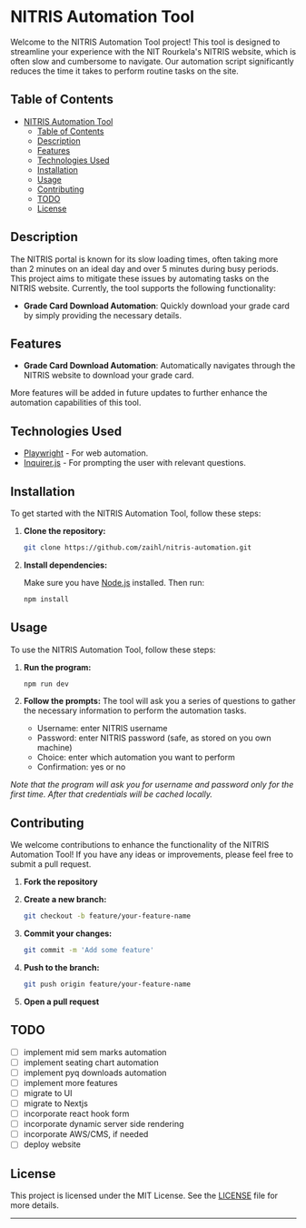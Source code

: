 # NITRIS Automation Tool

Welcome to the NITRIS Automation Tool project! This tool is designed to streamline your experience with the NIT Rourkela's NITRIS website, which is often slow and cumbersome to navigate. Our automation script significantly reduces the time it takes to perform routine tasks on the site.

## Table of Contents

- [NITRIS Automation Tool](#nitris-automation-tool)
  - [Table of Contents](#table-of-contents)
  - [Description](#description)
  - [Features](#features)
  - [Technologies Used](#technologies-used)
  - [Installation](#installation)
  - [Usage](#usage)
  - [Contributing](#contributing)
  - [TODO](#todo)
  - [License](#license)

## Description

The NITRIS portal is known for its slow loading times, often taking more than 2 minutes on an ideal day and over 5 minutes during busy periods. This project aims to mitigate these issues by automating tasks on the NITRIS website. Currently, the tool supports the following functionality: 

- **Grade Card Download Automation**: Quickly download your grade card by simply providing the necessary details.

## Features

- **Grade Card Download Automation**: Automatically navigates through the NITRIS website to download your grade card.

More features will be added in future updates to further enhance the automation capabilities of this tool.

## Technologies Used

- [Playwright](https://playwright.dev/) - For web automation.
- [Inquirer.js](https://www.npmjs.com/package/inquirer) - For prompting the user with relevant questions.

## Installation

To get started with the NITRIS Automation Tool, follow these steps:

1. **Clone the repository:**

   ```bash
   git clone https://github.com/zaihl/nitris-automation.git
   ```

2. **Install dependencies:**

   Make sure you have [Node.js](https://nodejs.org/) installed. Then run:

   ```bash
   npm install
   ```

## Usage

To use the NITRIS Automation Tool, follow these steps:

1. **Run the program:**

   ```bash
   npm run dev
   ```

2. **Follow the prompts:** The tool will ask you a series of questions to gather the necessary information to perform the automation tasks.
   - Username: enter NITRIS username
   - Password: enter NITRIS password (safe, as stored on you own machine)
   - Choice: enter which automation you want to perform
   - Confirmation: yes or no
  
*Note that the program will ask you for username and password only for the first time. After that credentials will be cached locally.*


## Contributing

We welcome contributions to enhance the functionality of the NITRIS Automation Tool! If you have any ideas or improvements, please feel free to submit a pull request.

1. **Fork the repository**
2. **Create a new branch:**

   ```bash
   git checkout -b feature/your-feature-name
   ```

3. **Commit your changes:**

   ```bash
   git commit -m 'Add some feature'
   ```

4. **Push to the branch:**

   ```bash
   git push origin feature/your-feature-name
   ```

5. **Open a pull request**

## TODO

- [ ] implement mid sem marks automation
- [ ] implement seating chart automation
- [ ] implement pyq downloads automation
- [ ] implement more features
- [ ] migrate to UI
- [ ] migrate to Nextjs
- [ ] incorporate react hook form
- [ ] incorporate dynamic server side rendering
- [ ] incorporate AWS/CMS, if needed
- [ ] deploy website

## License

This project is licensed under the MIT License. See the [LICENSE](LICENSE) file for more details.

---
